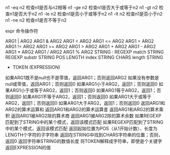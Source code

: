 n1 -eq n2 检查n1是否与n2相等
n1 -ge n2 检查n1是否大于或等于n2
n1 -gt n2 检查n1是否大于n2
n1 -le n2 检查n1是否小于或等于n2
n1 -lt n2 检查n1是否小于n2
n1 -ne n2 检查n1是否不等于n2

expr 命令操作符

ARG1 | ARG2
ARG1 & ARG2
ARG1 < ARG2
ARG1 <= ARG2
ARG1 = ARG2
ARG1 != ARG2
ARG1 >= ARG2
ARG1 > ARG2
ARG1 + ARG2
ARG1 - ARG2
ARG1 * ARG2
ARG1 / ARG2
ARG1 % ARG2
STRING : REGEXP
match STRING REGEXP
substr STRING POS LENGTH
index STRING CHARS 
length STRING 
+ TOKEN (EXPRESSION)

如果ARG1既不是null也不是零值，返回ARG1；否则返回ARG2
如果没有参数是null或零值，返回ARG1；否则返回0
如果ARG1小于ARG2，返回1；否则返回0
如果ARG1小于或等于ARG2，返回1；否则返回0 
如果ARG1等于ARG2，返回1；否则返回0
如果ARG1不等于ARG2，返回1；否则返回0
如果ARG1大于或等于ARG2，返回1；否则返回0
如果ARG1大于ARG2，返回1；否则返回0
返回ARG1和ARG2的算术运算和
返回ARG1和ARG2的算术运算差
返回ARG1和ARG2的算术乘积
返回ARG1被ARG2除的算术商
返回ARG1被ARG2除的算术余数
如果REGEXP匹配到了STRING中的某个模式，返回该模式匹配
如果REGEXP匹配到了STRING中的某个模式，返回该模式匹配
返回起始位置为POS（从1开始计数）、长度为LENGTH个字符的子字符串
返回在STRING中找到CHARS字符串的位置；否则，返回0
返回字符串STRING的数值长度 
将TOKEN解释成字符串，即使是个关键字
返回EXPRESSION的值
